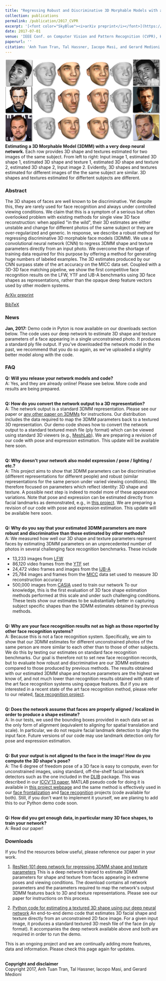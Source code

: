 ```yaml
---
title: "Regressing Robust and Discriminative 3D Morphable Models with a very Deep Neural Network"
collection: publications
permalink: /publication/2017_CVPR
excerpt: '[<font color="SkyBlue"><i>arXiv preprint</i></font>](https://arxiv.org/abs/1612.04904)'
date: 2017-07-01
venue: 'IEEE Conf. on Computer Vision and Pattern Recognition (CVPR), Honolulu'
paperurl: ''
citation: 'Anh Tuan Tran, Tal Hassner, Iacopo Masi, and Gerard Medioni. <i>Regressing Robust and Discriminative 3D Morphable Models with a very Deep Neural Network.</i> IEEE Conf. on Computer Vision and Pattern Recognition (CVPR), Honolulu, 2017.'
---
```


<img src='../projects/CNN3DMM/teaser4.jpg'><br/>
<b>Estimating a 3D Morphable Model (3DMM) with a very deep neural network.</b> Each row provides 3D shape and textures estimated for two images of the same subject. From left to right: Input image 1, estimated 3D shape 1, estimated 3D shape and texture 1, estimated 3D shape and texture 2, estimated 3D shape 2, Input image 2. Evidently, 3D shapes and textures estimated for different images of the the same subject are similar. 3D shapes and textures estimated for differtent subjects are different.

### Abstract
The 3D shapes of faces are well known to be discriminative. Yet despite this, they are rarely used for face recognition and always under controlled viewing conditions. We claim that this is a symptom of a serious but often overlooked problem with existing methods for single view 3D face reconstruction: when applied "in the wild", their 3D estimates are either unstable and change for different photos of the same subject or they are over-regularized and generic. In response, we describe a robust method for regressing discriminative 3D morphable face models (3DMM). We use a convolutional neural network (CNN) to regress 3DMM shape and texture parameters directly from an input photo. We overcome the shortage of training data required for this purpose by offering a method for generating huge numbers of labeled examples. The 3D estimates produced by our CNN surpass state of the art accuracy on the MICC data set. Coupled with a 3D-3D face matching pipeline, we show the first competitive face recognition results on the LFW, YTF and IJB-A benchmarks using 3D face shapes as representations, rather than the opaque deep feature vectors used by other modern systems.

[ArXiv preprint](https://arxiv.org/abs/1612.04904)

[BibTeX](../projects/CNN3DMM/BibTeX.txt)

### News
<b>Jan, 2017:</b> Demo code in Pyton is now available on our downloads section below. The code uses our deep network to estimate 3D shape and texture parameters of a face appearing in a single unconstrained photo. It produces a standard ply file output. If you've downloaded the network model in the past, we recommend that you do so again, as we've uploaded a slightly better model along with the code.

### FAQ
<b>Q: Will you release your network models and code?</b><br/>
A: Yes, and they are already online! Please see below. More code and results are being prepared.

<br/><b>Q: How do you convert the network output to a 3D representation?</b><br/>
A: The network output is a standard 3DMM representation. Please see our paper or [any other paper on 3DMMs](https://scholar.google.com/scholar?hl=en&q=3D+morphable+face+models) for instructions. Our distribution includes the data required to map the 3DMM parameters back to a textured 3D representation. Our demo code shows how to convert the network output to a standard textured mesh file (ply format) which can be viewed using standard 3D viewers (e.g., [MeshLab](http://www.meshlab.net/)). We are preparing a revision of our code with pose and expression estimation. This update will be available here soon.

<br/><b>Q: Why doesn't your network also model expression / pose / lighting / etc.?</b><br/>
A: This project aims to show that 3DMM parameters can be discriminative (different representations for different people) and robust (similar representations for the same person under varied viewing conditions). We therefore focused on parameters which reflect identity: 3D shape and texture. A possible next step is indeed to model more of these appearance variations. Note that pose and expression can be estimated directly from facial landmarks as demonstrated, e.g., in [this project](../projects/poses/project.html). We are preparing a revision of our code with pose and expression estimation. This update will be available here soon.

<br/><b>Q: Why do you say that your estimated 3DMM parameters are more robust and discriminative than those estimated by other methods?</b><br/>
A: We measured how well our 3D shape and texture parameters represent faces by estimating 3DMM parameters on an unprecedented number of photos in several challenging face recognition benchmarks. These include
- 13,233 images from [LFW](http://vis-www.cs.umass.edu/lfw/)
- 86,120 video frames from the [YTF](https://www.cs.tau.ac.il/~wolf/ytfaces/) set
- 24,472 video frames and images from the [IJB-A](https://www.nist.gov/itl/iad/image-group/ijba-dataset-request-form)
- 25,784 images and frames from the [MICC](http://www.micc.unifi.it/masi/research/ffd/) data set used to measure 3D reconstruction accuracy
- 500,000 images from [CASIA](http://www.cbsr.ia.ac.cn/english/CASIA-WebFace-Database.html) used to train our network
To our knowledge, this is the first evaluation of 3D face shape estimation methods performed at this scale and under such challenging conditions. These tests show our estimates to be substantially better in capturing subject specific shapes than the 3DMM estimates obtained by previous methods.

<br/><b>Q: Why are your face recognition results not as high as those reported by other face recognition systems?</b><br/>
A: Because this is not a face recognition system.
Specifically, we aim to show that our 3DMM estimates for different unconstrained photos of the same person are more similar to each other than to those of other subjects. We do this by testing our estimates on standard face recognition benchmarks. Our goal is therefore not to set new face recognition records, but to evaluate how robust and discriminative are our 3DMM estimates compared to those produced by previous methods. The results obtained with our estimated 3DMM shape and texture parameters are the highest we know of, and not much lower than recognition results obtained with state of the art face recognition systems using opaque features. 
But if you are interested in a recent state of the art face recognition method, please refer to our related, [face recognition project](./2016_ECCV_1).

<br/><b>Q: Does the network assume that faces are properly aligned / localized in order to produce a shape estimate?</b><br/>
A: In our tests, we used the bounding boxes provided in each data set as the only form of alignment (equivalent to aligning for spatial translation and scale). In particular, we do not require facial landmark detection to align the input face. Future versions of our code may use landmark detection only for pose and expression estimation.

<br/><b>Q: But your output is not aligned to the face in the image! How do you compute the 3D shape's pose?</b><br/>
A: The 6 degree of freedom pose of a 3D face is easy to compute, even for unconstrained images, using standard, off-the-shelf facial landmark detectors such as the one included in the [DLIB](http://blog.dlib.net/2014/08/real-time-face-pose-estimation.html) package. This was described in our [ICCV'13 paper](./2013_ICCV), MATLAB pseudo code for doing it is available in [this project webpage](../projects/poses/project.html) and the same method is effectively used in our [face frontalization](./2015_CVPR_1) and [face recognition](./2016_ECCV_1) projects (code available for both). 
Still, if you don't want to implement it yourself, we are planing to add this to our Python demo code soon.

<br/><b>Q: How did you get enough data, in particular many 3D face shapes, to train your network? </b><br/>
A: Read our paper!

### Downloads
If you find the resources below useful, please reference our paper in your work.

1. [ResNet-101 deep network for regressing 3DMM shape and texture parameters](https://goo.gl/8OnQKx)
This is a deep network trained to estimate 3DMM parameters for shape and texture from faces appearing in extreme poses and viewing conditions. The download contains all network parameters and the parameters required to map the network's output 3DMM features back to 3D and texture representations. Please see our paper for instructions on this process.

2. [Python code for estimating a textured 3D shape using our deep neural network](https://github.com/anhttran/3dmm_cnn)
An end-to-end demo code that estimates 3D facial shape and texture directly from an unconstrained 2D face image. For a given input image, it produces a standard textured 3D mesh file of the face (in ply format). It accompanies the deep network available above and both are required in order to run the demo.

This is an ongoing project and we are continually adding more features, data and information. Please check this page again for updates.

<br/><b>Copyright and disclaimer</b><br/>
Copyright 2017, Anh Tuan Tran, Tal Hassner, Iacopo Masi, and Gerard Medioni 
